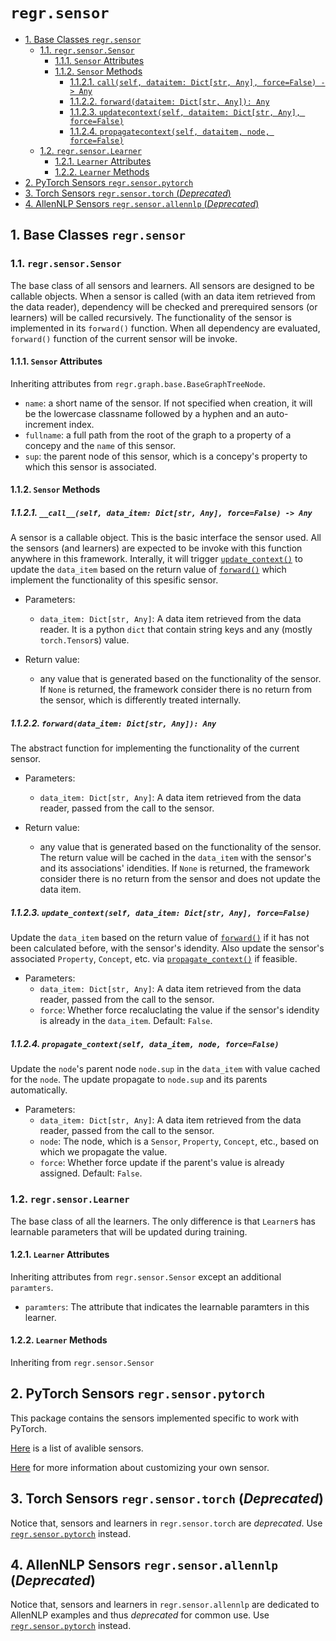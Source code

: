 # `regr.sensor`

<!-- TOC depthto:6 withlinks:true -->

- [1. Base Classes `regr.sensor`](#1-base-classes-regrsensor)
    - [1.1. `regr.sensor.Sensor`](#11-regrsensorsensor)
        - [1.1.1. `Sensor` Attributes](#111-sensor-attributes)
        - [1.1.2. `Sensor` Methods](#112-sensor-methods)
            - [1.1.2.1. `call(self, dataitem: Dict[str, Any], force=False) -> Any`](#1121-callself-dataitem-dictstr-any-forcefalse---any)
            - [1.1.2.2. `forward(dataitem: Dict[str, Any]): Any`](#1122-forwarddataitem-dictstr-any-any)
            - [1.1.2.3. `updatecontext(self, dataitem: Dict[str, Any], force=False)`](#1123-updatecontextself-dataitem-dictstr-any-forcefalse)
            - [1.1.2.4. `propagatecontext(self, dataitem, node, force=False)`](#1124-propagatecontextself-dataitem-node-forcefalse)
    - [1.2. `regr.sensor.Learner`](#12-regrsensorlearner)
        - [1.2.1. `Learner` Attributes](#121-learner-attributes)
        - [1.2.2. `Learner` Methods](#122-learner-methods)
- [2. PyTorch Sensors `regr.sensor.pytorch`](#2-pytorch-sensors-regrsensorpytorch)
- [3. Torch Sensors `regr.sensor.torch` (*Deprecated*)](#3-torch-sensors-regrsensortorch-deprecated)
- [4. AllenNLP Sensors `regr.sensor.allennlp` (*Deprecated*)](#4-allennlp-sensors-regrsensorallennlp-deprecated)

<!-- /TOC -->

## 1. Base Classes `regr.sensor`

### 1.1. `regr.sensor.Sensor`

The base class of all sensors and learners. All sensors are designed to be callable objects.
When a sensor is called (with an data item retrieved from the data reader), dependency will be checked and prerequired sensors (or learners) will be called recursively.
The functionality of the sensor is implemented in its `forward()` function. When all dependency are evaluated, `forward()` function of the current sensor will be invoke.

#### 1.1.1. `Sensor` Attributes

Inheriting attributes from `regr.graph.base.BaseGraphTreeNode`.

- `name`: a short name of the sensor. If not specified when creation, it will be the lowercase classname followed by a hyphen and an auto-increment index.
- `fullname`: a full path from the root of the graph to a property of a concepy and the `name` of this sensor.
- `sup`: the parent node of this sensor, which is a concepy's property to which this sensor is associated.

#### 1.1.2. `Sensor` Methods

##### 1.1.2.1. `__call__(self, data_item: Dict[str, Any], force=False) -> Any`

A sensor is a callable object. This is the basic interface the sensor used. All the sensors (and learners) are expected to be invoke with this function anywhere in this framework. Interally, it will trigger [`update_context()`](#1123-updatecontextself-dataitem-dictstr-any-forcefalse---dictstr-any) to update the `data_item` based on the return value of [`forward()`](#1122-forwarddataitem-dictstr-any-any) which implement the functionality of this spesific sensor.

- Parameters:
  - `data_item: Dict[str, Any]`: A data item retrieved from the data reader. It is a python `dict` that contain string keys and any (mostly `torch.Tensor`s) value.

- Return value:
  - any value that is generated based on the functionality of the sensor. If `None` is returned, the framework consider there is no return from the sensor, which is differently treated internally.

##### 1.1.2.2. `forward(data_item: Dict[str, Any]): Any`

The abstract function for implementing the functionality of the current sensor.

- Parameters:
  - `data_item: Dict[str, Any]`: A data item retrieved from the data reader, passed from the call to the sensor.

- Return value:
  - any value that is generated based on the functionality of the sensor. The return value will be cached in the `data_item` with the sensor's and its associations' idendities. If `None` is returned, the framework consider there is no return from the sensor and does not update the data item.

##### 1.1.2.3. `update_context(self, data_item: Dict[str, Any], force=False)`

Update the `data_item` based on the return value of [`forward()`](#1122-forwarddataitem-dictstr-any-any) if it has not been calculated before, with the sensor's idendity. Also update the sensor's associated `Property`, `Concept`, etc. via [`propagate_context()`](#1124-propagatecontextself-dataitem-node-forcefalse) if feasible.

- Parameters:
  - `data_item: Dict[str, Any]`: A data item retrieved from the data reader, passed from the call to the sensor.
  - `force`: Whether force recaluclating the value if the sensor's idendity is already in the `data_item`. Default: `False`.

##### 1.1.2.4. `propagate_context(self, data_item, node, force=False)`

Update the `node`'s parent node `node.sup` in the `data_item` with value cached for the `node`. The update propagate to `node.sup` and its parents automatically.

- Parameters:
  - `data_item: Dict[str, Any]`: A data item retrieved from the data reader, passed from the call to the sensor.
  - `node`: The node, which is a `Sensor`, `Property`, `Concept`, etc., based on which we propagate the value.
  - `force`: Whether force update if the parent's value is already assigned. Default: `False`.

### 1.2. `regr.sensor.Learner`

The base class of all the learners.
The only difference is that `Learner`s has learnable parameters that will be updated during training.

#### 1.2.1. `Learner` Attributes

Inheriting attributes from `regr.sensor.Sensor` except an additional `paramters`.

- `paramters`: The attribute that indicates the learnable paramters in this learner.

#### 1.2.2. `Learner` Methods

Inheriting from `regr.sensor.Sensor`

## 2. PyTorch Sensors `regr.sensor.pytorch`

This package contains the sensors implemented specific to work with PyTorch.

[Here](./sensor/PYTORCH.md) is a list of avalible sensors.

[Here](../developer/MODEL.md#sensor) for more information about customizing your own sensor.

## 3. Torch Sensors `regr.sensor.torch` (*Deprecated*)

Notice that, sensors and learners in `regr.sensor.torch` are *deprecated*.
Use [`regr.sensor.pytorch`](#2-pytorch-sensors-regrsensorpytorch) instead.

## 4. AllenNLP Sensors `regr.sensor.allennlp` (*Deprecated*)

Notice that, sensors and learners in `regr.sensor.allennlp` are dedicated to AllenNLP examples and thus *deprecated* for common use.
Use [`regr.sensor.pytorch`](#2-pytorch-sensors-regrsensorpytorch) instead.
